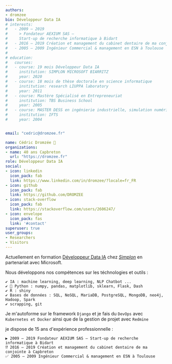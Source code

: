 ```yaml
---
authors:
- dromzee
bio: Développeur Data IA
# interests:
#   - ️2009 – 2019
#     > Fondateur AEXIUM SAS – 
#     Start-up de recherche informatique à Bidart
#   - 2016 – 2019 Création et management du cabinet dentaire de ma conjointe à Capbreton
#   - 2005 – 2009 Ingénieur Commercial & management en ESN à Toulouse
# 
# education:
#   courses:
#   - course: 19 mois Développeur Data IA
#     institution: SIMPLON MICROSOFT BIARRITZ
#     year: 2020
#   - course: 18 mois de thèse doctorale en science informatique
#     institution: research LIUPPA laboratory
#     year: 2011
#   - course: Mastère Spécialisé en Entrepreneuriat
#     institution: TBS Business School
#     year: 2005
#   - course: MASTER DESS en ingénierie industrielle, simulation numérique
#     institution: IFTS
#     year: 2004


email: "cedric@dromzee.fr"

name: Cédric Dromzée 🚀
organizations:
- name: 40 ans Capbreton
  url: "https://dromzee.fr"
role: Développeur Data IA
social:
- icon: linkedin
  icon_pack: fab
  link: https://www.linkedin.com/in/dromzee/?locale=fr_FR
- icon: github
  icon_pack: fab
  link: https://github.com/DROMZEE
- icon: stack-overflow
  icon_pack: fab
  link: https://stackoverflow.com/users/2606247/
- icon: envelope
  icon_pack: fas
  link: '#contact'
superuser: true
user_groups:
- Researchers
- Visitors
---
```


Actuellement en formation [Développeur Data IA](https://simplon.co/ecoleia/) chez *[Simplon](https://simplon.co/ecoleia/)* en partenariat avec Microsoft. 

Nous développons nos compétences sur les téchnologies et outils :

    ✔ IA : machine learning, deep learning, NLP Chatbot ...
    ✔ 🐍 Python : numpy, pandas, matplotlib, sklearn, Flask, Dash
    ✔ R : shiny
    ✔ Bases de données : SQL, NoSQL, MariaDB, PostgreSQL, MongoDB, neo4j, Hadoop, Spark
    ✔ scrapping, git
    
Je m'autoforme sur le framework ```Django``` et je fais du ```DevOps``` avec ``Kubernetes et Docker`` ainsi que de la gestion de projet avec ```Redmine```

je dispose de 15 ans d'expérience professionnelle :

    ▶ ️2009 – 2019 Fondateur AEXIUM SAS – Start-up de recherche informatique à Bidart
    ⁉️ 2016 – 2019 Création et management du cabinet dentaire de ma conjointe à Capbreton
    ✅ 2005 – 2009 Ingénieur Commercial & management en ESN à Toulouse

